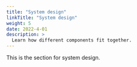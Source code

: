 ```yaml
---
title: "System design"
linkTitle: "System design"
weight: 5
date: 2022-4-01
description: >
  Learn how different components fit together.
---
```


This is the section for system design.
